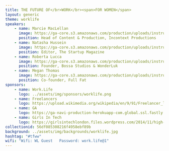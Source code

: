 ```yaml
---
title: THE FUTURE OF</br>WORK</br><span>FOR WOMEN</span>
layout: generic
theme: worklife
speakers:
    - name: Marcie MacLellan
      image: https://ga-core.s3.amazonaws.com/production/uploads/instructor/image/8368/thumb_681103b1-b5a5-4a19-95cb-4d2242b955e3.jpg
      position: Head of Content & Production, Incontext Productions
    - name: Natasha Hussein
      image: https://ga-core.s3.amazonaws.com/production/uploads/instructor/image/8367/thumb_natasha.jpg
      position: Editor, The Startup Magazine
    - name: Roberta Lucca
      image: https://ga-core.s3.amazonaws.com/production/uploads/instructor/image/8319/thumb_dd16948d-ec0e-4e4d-8a32-65cb3f772d39.jpg
      position: Founder, Bossa Studios & WonderLuk
    - name: Megan Thomas
      image: https://ga-core.s3.amazonaws.com/production/uploads/instructor/image/8369/thumb_unnamed.jpg
      position: Co-founder, Full Fat
sponsors:
    - name: Work.Life
      logo: ../assets/img/sponsors/worklife.png
    - name: Freelancers
      logo: https://upload.wikimedia.org/wikipedia/en/9/91/Freelancer_logo_color_on_black_large.jpg
    - name: GA
      logo: https://ga-navi-production-herokuapp-com.global.ssl.fastly.net/assets/ga-lockup-71fbaaab518d174889a54e55cef043ba56a2a04e617235b74b1a9241f2791665.png
    - name: Girls In Tech
      logo: https://girlsintechlondon.files.wordpress.com/2014/11/high-res-square-git-copy.jpg?w=192
collectionid: 56df085308216f4958ebf89b
background: ../assets/img/backgrounds/worklife.jpg
hashtag: "#tfww"
wifi: "Wifi: WL Guest   Password: work.life@1"
---
```

